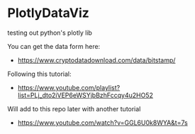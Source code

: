 # PlotlyDataViz
testing out python's plotly lib

You can get the data form here:
  - https://www.cryptodatadownload.com/data/bitstamp/

Following this tutorial:
  - https://www.youtube.com/playlist?list=PLj_dto2iVEP6eWSYjbBzhFccqy4u2HO52
 
 Will add to this repo later with another tutorial
  - https://www.youtube.com/watch?v=GGL6U0k8WYA&t=7s
